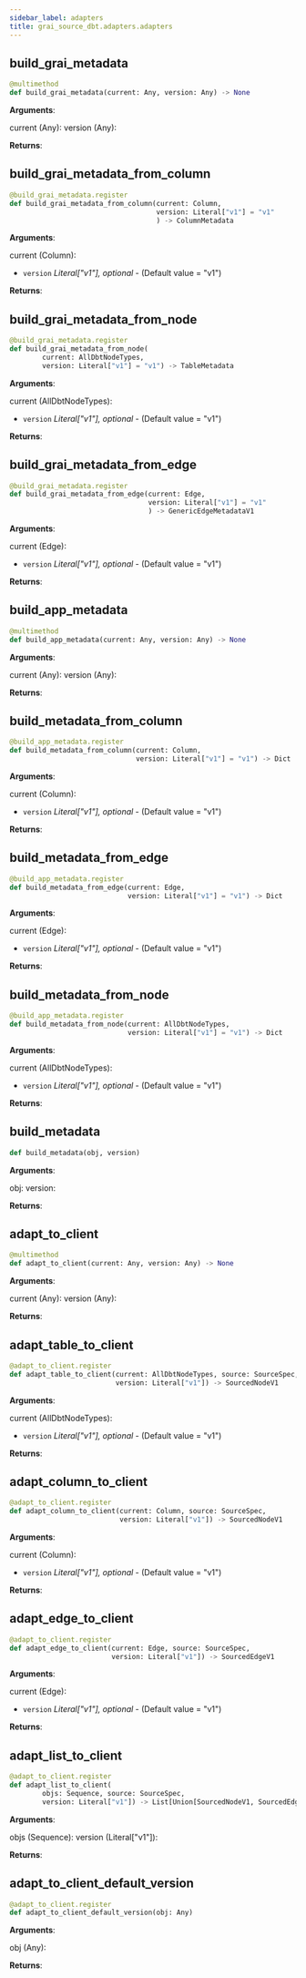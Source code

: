 ```yaml
---
sidebar_label: adapters
title: grai_source_dbt.adapters.adapters
---
```


## build\_grai\_metadata

```python
@multimethod
def build_grai_metadata(current: Any, version: Any) -> None
```

**Arguments**:

  current (Any):
  version (Any):


**Returns**:



## build\_grai\_metadata\_from\_column

```python
@build_grai_metadata.register
def build_grai_metadata_from_column(current: Column,
                                    version: Literal["v1"] = "v1"
                                    ) -> ColumnMetadata
```

**Arguments**:

  current (Column):
- `version` _Literal[&quot;v1&quot;], optional_ - (Default value = &quot;v1&quot;)


**Returns**:



## build\_grai\_metadata\_from\_node

```python
@build_grai_metadata.register
def build_grai_metadata_from_node(
        current: AllDbtNodeTypes,
        version: Literal["v1"] = "v1") -> TableMetadata
```

**Arguments**:

  current (AllDbtNodeTypes):
- `version` _Literal[&quot;v1&quot;], optional_ - (Default value = &quot;v1&quot;)


**Returns**:



## build\_grai\_metadata\_from\_edge

```python
@build_grai_metadata.register
def build_grai_metadata_from_edge(current: Edge,
                                  version: Literal["v1"] = "v1"
                                  ) -> GenericEdgeMetadataV1
```

**Arguments**:

  current (Edge):
- `version` _Literal[&quot;v1&quot;], optional_ - (Default value = &quot;v1&quot;)


**Returns**:



## build\_app\_metadata

```python
@multimethod
def build_app_metadata(current: Any, version: Any) -> None
```

**Arguments**:

  current (Any):
  version (Any):


**Returns**:



## build\_metadata\_from\_column

```python
@build_app_metadata.register
def build_metadata_from_column(current: Column,
                               version: Literal["v1"] = "v1") -> Dict
```

**Arguments**:

  current (Column):
- `version` _Literal[&quot;v1&quot;], optional_ - (Default value = &quot;v1&quot;)


**Returns**:



## build\_metadata\_from\_edge

```python
@build_app_metadata.register
def build_metadata_from_edge(current: Edge,
                             version: Literal["v1"] = "v1") -> Dict
```

**Arguments**:

  current (Edge):
- `version` _Literal[&quot;v1&quot;], optional_ - (Default value = &quot;v1&quot;)


**Returns**:



## build\_metadata\_from\_node

```python
@build_app_metadata.register
def build_metadata_from_node(current: AllDbtNodeTypes,
                             version: Literal["v1"] = "v1") -> Dict
```

**Arguments**:

  current (AllDbtNodeTypes):
- `version` _Literal[&quot;v1&quot;], optional_ - (Default value = &quot;v1&quot;)


**Returns**:



## build\_metadata

```python
def build_metadata(obj, version)
```

**Arguments**:

  obj:
  version:


**Returns**:



## adapt\_to\_client

```python
@multimethod
def adapt_to_client(current: Any, version: Any) -> None
```

**Arguments**:

  current (Any):
  version (Any):


**Returns**:



## adapt\_table\_to\_client

```python
@adapt_to_client.register
def adapt_table_to_client(current: AllDbtNodeTypes, source: SourceSpec,
                          version: Literal["v1"]) -> SourcedNodeV1
```

**Arguments**:

  current (AllDbtNodeTypes):
- `version` _Literal[&quot;v1&quot;], optional_ - (Default value = &quot;v1&quot;)


**Returns**:



## adapt\_column\_to\_client

```python
@adapt_to_client.register
def adapt_column_to_client(current: Column, source: SourceSpec,
                           version: Literal["v1"]) -> SourcedNodeV1
```

**Arguments**:

  current (Column):
- `version` _Literal[&quot;v1&quot;], optional_ - (Default value = &quot;v1&quot;)


**Returns**:



## adapt\_edge\_to\_client

```python
@adapt_to_client.register
def adapt_edge_to_client(current: Edge, source: SourceSpec,
                         version: Literal["v1"]) -> SourcedEdgeV1
```

**Arguments**:

  current (Edge):
- `version` _Literal[&quot;v1&quot;], optional_ - (Default value = &quot;v1&quot;)


**Returns**:



## adapt\_list\_to\_client

```python
@adapt_to_client.register
def adapt_list_to_client(
        objs: Sequence, source: SourceSpec,
        version: Literal["v1"]) -> List[Union[SourcedNodeV1, SourcedEdgeV1]]
```

**Arguments**:

  objs (Sequence):
  version (Literal[&quot;v1&quot;]):


**Returns**:



## adapt\_to\_client\_default\_version

```python
@adapt_to_client.register
def adapt_to_client_default_version(obj: Any)
```

**Arguments**:

  obj (Any):


**Returns**:
